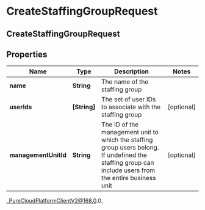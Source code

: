 # CreateStaffingGroupRequest

## CreateStaffingGroupRequest

## Properties

|Name | Type | Description | Notes|
|------------ | ------------- | ------------- | -------------|
| **name** | **String** | The name of the staffing group | |
| **userIds** | **[String]** | The set of user IDs to associate with the staffing group | [optional] |
| **managementUnitId** | **String** | The ID of the management unit to which the staffing group users belong. If undefined the staffing group can include users from the entire business unit | [optional] |



_PureCloudPlatformClientV2@168.0.0_
